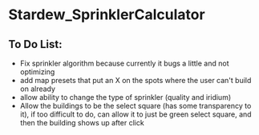 # Stardew_SprinklerCalculator

## To Do List:
- Fix sprinkler algorithm because currently it bugs a little and not optimizing
- add map presets that put an X on the spots where the user can't build on already
- allow ability to change the type of sprinkler (quality and iridium)
- Allow the buildings to be the select square (has some transparency to it), if too difficult to do, can allow it to just be green select square, and then the building shows up after click
